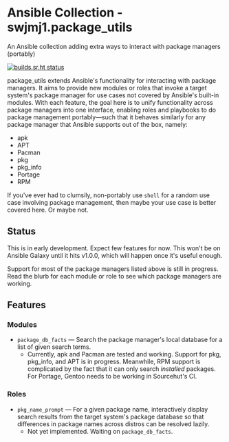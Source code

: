 <!--
SPDX-FileCopyrightText: 2023 swjmj1 <swjmj1@tuta.io>
SPDX-License-Identifier: CC0-1.0
-->


# Ansible Collection - swjmj1.package_utils

An Ansible collection adding extra ways to interact with package
managers (portably)

[![builds.sr.ht status](https://builds.sr.ht/~swjmj1/package_utils.svg)](https://builds.sr.ht/~swjmj1/package_utils?)

package_utils extends Ansible's functionality for interacting with
package managers. It aims to provide new modules or roles that invoke a
target system's package manager for use cases not covered by Ansible's
built-in modules. With each feature, the goal here is to unify
functionality across package managers into one interface, enabling roles
and playbooks to do package management portably—such that it behaves
similarly for any package manager that Ansible supports out of the box,
namely:

* apk
* APT
* Pacman
* pkg
* pkg_info
* Portage
* RPM

If you've ever had to clumsily, non-portably use `shell` for a random
use case involving package management, then maybe your use case is
better covered here. Or maybe not.


## Status

This is in early development. Expect few features for now. This won't be
on Ansible Galaxy until it hits v1.0.0, which will happen once it's
useful enough.

Support for most of the package managers listed above is still in
progress. Read the blurb for each module or role to see which package
managers are working.


## Features

### Modules
* `package_db_facts` — Search the package manager's local database for a
  list of given search terms.
    * Currently, apk and Pacman are tested and working. Support for pkg,
      pkg_info, and APT is in progress. Meanwhile, RPM support is
      complicated by the fact that it can only search *installed*
      packages. For Portage, Gentoo needs to be working in Sourcehut's
      CI.

### Roles
* `pkg_name_prompt` — For a given package name, interactively display
  search results from the target system's package database so that
  differences in package names across distros can be resolved lazily.
    * Not yet implemented. Waiting on `package_db_facts`.
